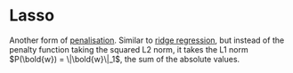 # Lasso

Another form of [penalisation](202210111821.md). Similar to [ridge regression](202210111828.md),
but instead of the penalty function taking the squared L2 norm, it takes the L1
norm $P(\bold{w}) = \|\bold{w}\|_1$, the sum of the absolute values.
